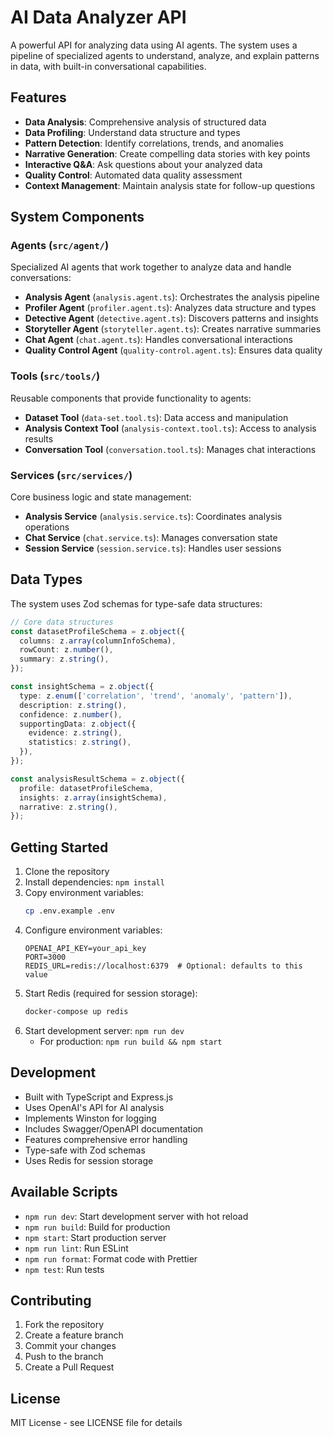 # AI Data Analyzer API

A powerful API for analyzing data using AI agents. The system uses a pipeline of specialized agents to understand, analyze, and explain patterns in data, with built-in conversational capabilities.

## Features

- **Data Analysis**: Comprehensive analysis of structured data
- **Data Profiling**: Understand data structure and types
- **Pattern Detection**: Identify correlations, trends, and anomalies
- **Narrative Generation**: Create compelling data stories with key points
- **Interactive Q&A**: Ask questions about your analyzed data
- **Quality Control**: Automated data quality assessment
- **Context Management**: Maintain analysis state for follow-up questions

## System Components

### Agents (`src/agent/`)
Specialized AI agents that work together to analyze data and handle conversations:

- **Analysis Agent** (`analysis.agent.ts`): Orchestrates the analysis pipeline
- **Profiler Agent** (`profiler.agent.ts`): Analyzes data structure and types
- **Detective Agent** (`detective.agent.ts`): Discovers patterns and insights
- **Storyteller Agent** (`storyteller.agent.ts`): Creates narrative summaries
- **Chat Agent** (`chat.agent.ts`): Handles conversational interactions
- **Quality Control Agent** (`quality-control.agent.ts`): Ensures data quality

### Tools (`src/tools/`)
Reusable components that provide functionality to agents:

- **Dataset Tool** (`data-set.tool.ts`): Data access and manipulation
- **Analysis Context Tool** (`analysis-context.tool.ts`): Access to analysis results
- **Conversation Tool** (`conversation.tool.ts`): Manages chat interactions

### Services (`src/services/`)
Core business logic and state management:

- **Analysis Service** (`analysis.service.ts`): Coordinates analysis operations
- **Chat Service** (`chat.service.ts`): Manages conversation state
- **Session Service** (`session.service.ts`): Handles user sessions

## Data Types

The system uses Zod schemas for type-safe data structures:

```typescript
// Core data structures
const datasetProfileSchema = z.object({
  columns: z.array(columnInfoSchema),
  rowCount: z.number(),
  summary: z.string(),
});

const insightSchema = z.object({
  type: z.enum(['correlation', 'trend', 'anomaly', 'pattern']),
  description: z.string(),
  confidence: z.number(),
  supportingData: z.object({
    evidence: z.string(),
    statistics: z.string(),
  }),
});

const analysisResultSchema = z.object({
  profile: datasetProfileSchema,
  insights: z.array(insightSchema),
  narrative: z.string(),
});
```

## Getting Started

1. Clone the repository
2. Install dependencies: `npm install`
3. Copy environment variables:
   ```bash
   cp .env.example .env
   ```
4. Configure environment variables:
   ```
   OPENAI_API_KEY=your_api_key
   PORT=3000
   REDIS_URL=redis://localhost:6379  # Optional: defaults to this value
   ```
5. Start Redis (required for session storage):
   ```bash
   docker-compose up redis
   ```
6. Start development server: `npm run dev`
   - For production: `npm run build && npm start`

## Development

- Built with TypeScript and Express.js
- Uses OpenAI's API for AI analysis
- Implements Winston for logging
- Includes Swagger/OpenAPI documentation
- Features comprehensive error handling
- Type-safe with Zod schemas
- Uses Redis for session storage

## Available Scripts

- `npm run dev`: Start development server with hot reload
- `npm run build`: Build for production
- `npm start`: Start production server
- `npm run lint`: Run ESLint
- `npm run format`: Format code with Prettier
- `npm test`: Run tests

## Contributing

1. Fork the repository
2. Create a feature branch
3. Commit your changes
4. Push to the branch
5. Create a Pull Request

## License

MIT License - see LICENSE file for details
